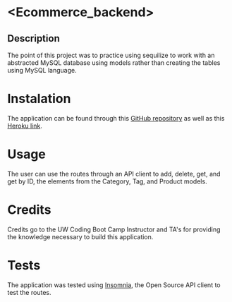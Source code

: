 # <Ecommerce_backend>
## Description
The point of this project was to practice using sequilize to work with an abstracted MySQL database using models rather than creating the tables using MySQL language.
# Instalation
The application can be found through this [GitHub repository](https://github.com/jmarq019/Ecommerce_backend) as well as this [Heroku link](https://jorge-ecommerce-backend.herokuapp.com/). 
# Usage
The user can use the routes through an API client to add, delete, get, and get by ID, the elements from the Category, Tag, and Product models. 
# Credits
Credits go to the UW Coding Boot Camp Instructor and TA's for providing the knowledge necessary to build this application.
# Tests
The application was tested using [Insomnia](https://insomnia.rest/), the Open Source API client to test the routes.  